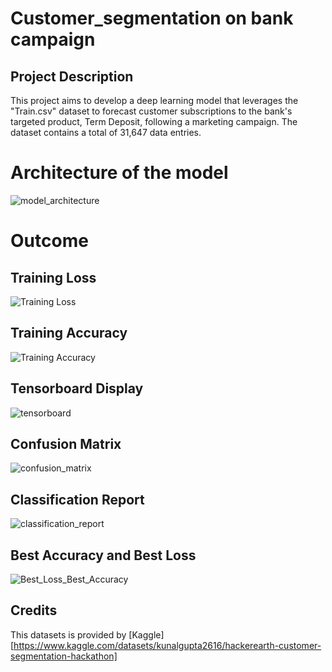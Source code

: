 # Customer_segmentation on bank campaign 
## Project Description 
This project aims to develop a deep learning model that leverages the "Train.csv" dataset to forecast customer subscriptions to the bank's targeted product, Term Deposit, following a marketing campaign. The dataset contains a total of 31,647 data entries.

# Architecture of the model 
![model_architecture](https://github.com/Fahmie23/Customer_segmentation/assets/130896959/9717c276-2384-42d2-a50b-a3a313a8b44e)

# Outcome 
## Training Loss 
![Training Loss](https://github.com/Fahmie23/Customer_segmentation/assets/130896959/c9d6d4f1-9bdf-4e4a-abbc-b6b636c8a237)

## Training Accuracy 
![Training Accuracy](https://github.com/Fahmie23/Customer_segmentation/assets/130896959/5a312135-326a-4142-b803-24775eac9304)

## Tensorboard Display 
![tensorboard](https://github.com/Fahmie23/Customer_segmentation/assets/130896959/fa072468-bd0b-4eae-bd07-557807444318)

## Confusion Matrix 
![confusion_matrix](https://github.com/Fahmie23/Customer_segmentation/assets/130896959/6aa7956e-b0ec-4bd7-bbd6-f9b7c8569a29)

## Classification Report 
![classification_report](https://github.com/Fahmie23/Customer_segmentation/assets/130896959/9e87c80c-9dcb-4579-800c-66456c9aafff)

## Best Accuracy and Best Loss
![Best_Loss_Best_Accuracy](https://github.com/Fahmie23/Customer_segmentation/assets/130896959/f9e70702-4375-44ee-bf05-15139f2d33cf)


## Credits
This datasets is provided by [Kaggle] [https://www.kaggle.com/datasets/kunalgupta2616/hackerearth-customer-segmentation-hackathon] 
